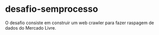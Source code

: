 # desafio-semprocesso
O desafio consiste em construir um web crawler para fazer raspagem de dados do Mercado Livre.
